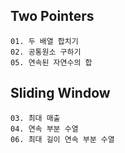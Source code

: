 ## Two Pointers

    01. 두 배열 합치기
    02. 공통원소 구하기
    05. 연속된 자연수의 합


## Sliding Window

    03. 최대 매출
    04. 연속 부분 수열
    06. 최대 길이 연속 부분 수열